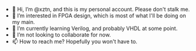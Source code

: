 - 👋 Hi, I’m @xztn, and this is my personal account. Please don't stalk me.
- 👀 I’m interested in FPGA design, which is most of what I'll be doing on my main.
- 🌱 I’m currently learning Verilog, and probably VHDL at some point.
- 💞️ I’m not looking to collaborate for now.
- 📫 How to reach me? Hopefully you won't have to.

<!---
xztn/xztn is a ✨ special ✨ repository because its `README.md` (this file) appears on your GitHub profile.
You can click the Preview link to take a look at your changes.
--->
